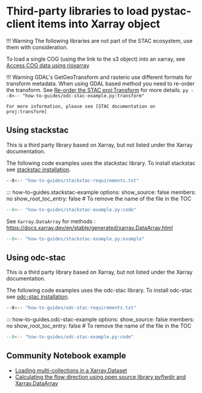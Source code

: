 # Third-party libraries to load pystac-client items into Xarray object

!!! Warning
    The following libraries are not part of the STAC ecosystem, use them with consideration. 
    
To load a single COG (using the link to the s3 object) into an xarray, see [Access COG data using rioxarray]

!!! Warning
    GDAL's GetGeoTransform and rasterio use different formats for transform metadata. When using GDAL based method you need to re-order the transform. 
    See [Re-order the STAC proj:Transform] for more details.
    ``` py
    --8<-- "how-to-guides/odc-stac-example.py:transform"
    ```
        
    For more information, please see [STAC documentation on proj:transform]

## Using stackstac

This is a third party library based on Xarray, but not listed under the Xarray documentation. 

The following code examples uses the stackstac library. To install stackstac see [stackstac installation].
``` sh
--8<-- "how-to-guides/stackstac-requirements.txt"
```

<!-- START: Read with stackstac-stac -->
::: how-to-guides.stackstac-example
    options:
        show_source: false
        members: no
        show_root_toc_entry: false # To remove the name of the file in the TOC

``` py linenums="1" hl_lines="36-41"
--8<-- "how-to-guides/stackstac-example.py:code"
```

See `Xarray.DataArray` for methods : <https://docs.xarray.dev/en/stable/generated/xarray.DataArray.html>

``` py linenums="1" 
--8<-- "how-to-guides/stackstac-example.py:example"
```

## Using odc-stac

This is a third party library based on Xarray, but not listed under the Xarray documentation. 

The following code examples uses the odc-stac library. To install odc-stac see [odc-stac installation].
``` sh
--8<-- "how-to-guides/odc-stac-requirements.txt"
```

<!-- START: Read with odc-stac -->
::: how-to-guides.odc-stac-example
    options:
        show_source: false
        members: no
        show_root_toc_entry: false # To remove the name of the file in the TOC

``` py linenums="1" hl_lines="38-41"
--8<-- "how-to-guides/odc-stac-example.py:code"
```

<!-- Example of what can be done once the metadata was loader into an xarray :

``` py linenums="1" 
--8<-- "how-to-guides/odc-stac-example.py:example"
``` -->
<!-- END: Read with odc-stac -->

## Community Notebook example

- [Loading multi-collections in a Xarray.Dataset]
- [Calculating the flow direction using open source library pyflwdir and Xarray.DataArray]

[Access COG data using rioxarray]: example-cogs.md/#using-rioxarray
[Xarray]: https://docs.xarray.dev/en/stable/
[Xarray: Parallel Computing with Dask]: https://docs.xarray.dev/en/stable/user-guide/dask.html
[STAC documentation on proj:transform]:  https://github.com/stac-extensions/projection?tab=readme-ov-file#projtransform
[Re-order the STAC proj:Transform]: reorder-transform-example.md
[odc-stac installation]: https://odc-stac.readthedocs.io/en/latest/intro.html#installation
[stackstac installation]: https://stackstac.readthedocs.io/en/latest/#installation

<!-- TODO : Find a better way to link those jupyternotebooks... -->
[Loading multi-collections in a Xarray.Dataset]: https://github.com/charlottecrevier/how-to/blob/cebcb055e8e57b768df20577ca5ea7f34c367c0c/how-to-guides/notebook/multi-collection-example.ipynb
[Calculating the flow direction using open source library pyflwdir and Xarray.DataArray]: https://github.com/charlottecrevier/how-to/blob/cebcb055e8e57b768df20577ca5ea7f34c367c0c/how-to-guides/notebook/pyflwdir-example.ipynb